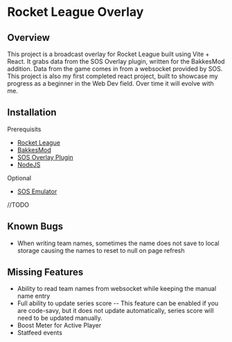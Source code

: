 # Rocket League Overlay

## Overview

This project is a broadcast overlay for Rocket League built using Vite + React. It grabs data from the SOS Overlay plugin, written for the BakkesMod addition. Data from the game comes in from a websocket provided by SOS. This project is also my first completed react project, built to showcase my progress as a beginner in the Web Dev field. Over time it will evolve with me.

## Installation

  Prerequisits
   - [Rocket League](https://www.rocketleague.com/)
   - [BakkesMod](https://www.bakkesmod.com/)
   - [SOS Overlay Plugin](https://gitlab.com/bakkesplugins/sos/sos-plugin)
   - [NodeJS](https://nodejs.org/en)
  
  Optional
   - [SOS Emulator](https://github.com/pharuxtan/sos-emulator)

//TODO
## Known Bugs
 - When writing team names, sometimes the name does not save to local storage causing the names to reset to null on page refresh

## Missing Features
 - Ability to read team names from websocket while keeping the manual name entry
 - Full ability to update series score
 -- This feature can be enabled if you are code-savy, but it does not update automatically, series score will need to be updated manually.
 - Boost Meter for Active Player
 - Statfeed events
